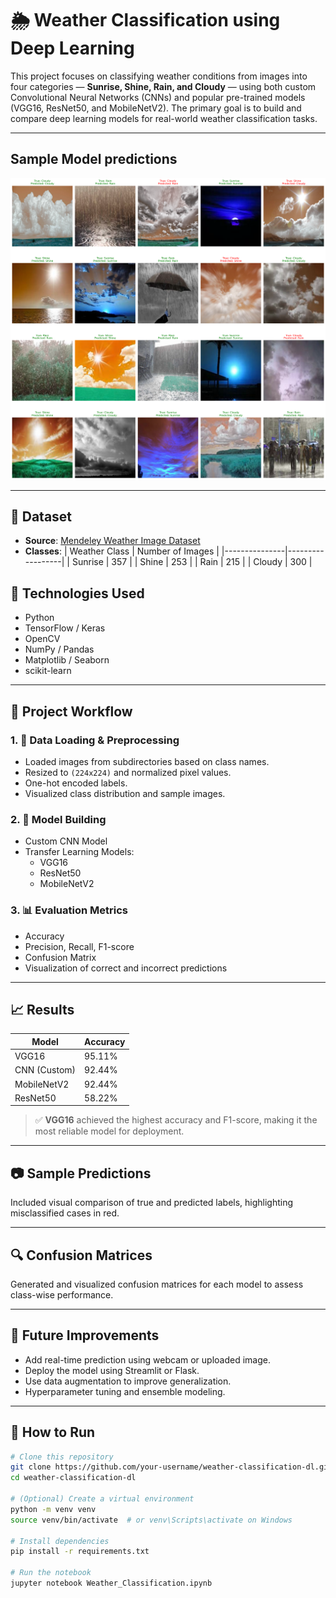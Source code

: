# 🌦️ Weather Classification using Deep Learning

This project focuses on classifying weather conditions from images into four categories — **Sunrise, Shine, Rain, and Cloudy** — using both custom Convolutional Neural Networks (CNNs) and popular pre-trained models (VGG16, ResNet50, and MobileNetV2). The primary goal is to build and compare deep learning models for real-world weather classification tasks.

---

## Sample Model predictions

![Model predictions](screenshots/output.png)

---

## 📁 Dataset

- **Source**: [Mendeley Weather Image Dataset](https://data.mendeley.com/datasets/4drtyfjtfy/1)
- **Classes**:
    | Weather Class | Number of Images |
    |---------------|------------------|
    | Sunrise       | 357              |
    | Shine         | 253              |
    | Rain          | 215              |
    | Cloudy        | 300              |

## 🔧 Technologies Used

- Python
- TensorFlow / Keras
- OpenCV
- NumPy / Pandas
- Matplotlib / Seaborn
- scikit-learn

---

## 🚀 Project Workflow

### 1. 📂 Data Loading & Preprocessing
- Loaded images from subdirectories based on class names.
- Resized to `(224x224)` and normalized pixel values.
- One-hot encoded labels.
- Visualized class distribution and sample images.

### 2. 🧠 Model Building
- Custom CNN Model
- Transfer Learning Models:
  - VGG16
  - ResNet50
  - MobileNetV2

### 3. 📊 Evaluation Metrics
- Accuracy
- Precision, Recall, F1-score
- Confusion Matrix
- Visualization of correct and incorrect predictions

---

## 📈 Results

| Model         | Accuracy |
|---------------|----------|
| VGG16         | 95.11%   |
| CNN (Custom)  | 92.44%   |
| MobileNetV2   | 92.44%   |
| ResNet50      | 58.22%   |

> ✅ **VGG16** achieved the highest accuracy and F1-score, making it the most reliable model for deployment.

---

## 📷 Sample Predictions

Included visual comparison of true and predicted labels, highlighting misclassified cases in red.

---

## 🔍 Confusion Matrices

Generated and visualized confusion matrices for each model to assess class-wise performance.

---

## 📌 Future Improvements

- Add real-time prediction using webcam or uploaded image.
- Deploy the model using Streamlit or Flask.
- Use data augmentation to improve generalization.
- Hyperparameter tuning and ensemble modeling.

---

## 🧪 How to Run

```bash
# Clone this repository
git clone https://github.com/your-username/weather-classification-dl.git
cd weather-classification-dl

# (Optional) Create a virtual environment
python -m venv venv
source venv/bin/activate  # or venv\Scripts\activate on Windows

# Install dependencies
pip install -r requirements.txt

# Run the notebook
jupyter notebook Weather_Classification.ipynb


